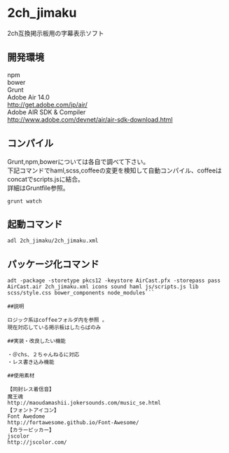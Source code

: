 2ch_jimaku
==========

2ch互換掲示板用の字幕表示ソフト

## 開発環境
npm  
bower  
Grunt  
Adobe Air 14.0  
http://get.adobe.com/jp/air/  
Adobe AIR SDK & Compiler  
http://www.adobe.com/devnet/air/air-sdk-download.html  

## コンパイル
Grunt,npm,bowerについては各自で調べて下さい。  
下記コマンドでhaml,scss,coffeeの変更を検知して自動コンパイル、coffeeはconcatでscripts.jsに結合。  
詳細はGruntfile参照。  
```
grunt watch
```

## 起動コマンド

```
adl 2ch_jimaku/2ch_jimaku.xml
```

## パッケージ化コマンド

```
adt -package -storetype pkcs12 -keystore AirCast.pfx -storepass pass AirCast.air 2ch_jimaku.xml icons sound haml js/scripts.js lib scss/style.css bower_components node_modules```

##説明

ロジック系はcoffeeフォルダ内を参照 。  
現在対応している掲示板はしたらばのみ  

##実装・改良したい機能

・＠chs、２ちゃんねるに対応  
・レス書き込み機能  

##使用素材

【同封レス着信音】  
魔王魂  
http://maoudamashii.jokersounds.com/music_se.html  
【フォントアイコン】  
Font Awedome  
http://fortawesome.github.io/Font-Awesome/  
【カラーピッカー】  
jscolor  
http://jscolor.com/  
